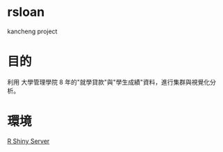 # rsloan
kancheng project

# 目的

利用 大學管理學院 8 年的"就學貸款"與"學生成績"資料，進行集群與視覺化分析。

# 環境

[R Shiny Server](https://github.com/kancheng/rsloan-environment)

